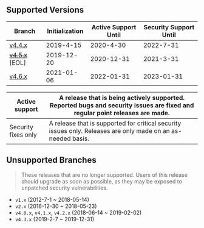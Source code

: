 Supported Versions
---

| Branch                                                     | Initialization | Active Support Until | Security Support Until |
| ---------------------------------------------------------- | -------------- | -------------------- | ---------------------- |
| [v4.4.x](https://github.com/swoole/swoole-src/tree/v4.4.x) | 2019-4-15      | 2020-4-30            | 2022-7-31              |
| ~~[v4.5.x](https://github.com/swoole/swoole-src/tree/v4.5.x)~~ [EOL] | 2019-12-20     | 2020-12-31           | 2021-3-31         |
| [v4.6.x](https://github.com/swoole/swoole-src/tree/master) | 2021-01-06     | 2022-01-31           | 2023-01-31             |

| Active support      | A release that is being actively supported. Reported bugs and security issues are fixed and regular point releases are made. |
| ------------------- | ------------------------------------------------------------ |
| Security fixes only | A release that is supported for critical security issues only. Releases are only made on an as-needed basis. |

Unsupported Branches
---
> These releases that are no longer supported. Users of this release should upgrade as soon as possible, as they may be exposed to unpatched security vulnerabilities.

- `v1.x` (2012-7-1 ~ 2018-05-14)
- `v2.x` (2016-12-30 ~ 2018-05-23)
- `v4.0.x`, `v4.1.x`, `v4.2.x` (2018-06-14 ~ 2019-02-02)
- `v4.3.x` (2019-2-7 ~ 2019-12-31)
